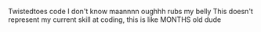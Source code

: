 Twistedtoes code
I don't know maannnn oughhh rubs my belly
This doesn't represent my current skill at coding, this is like MONTHS old dude
